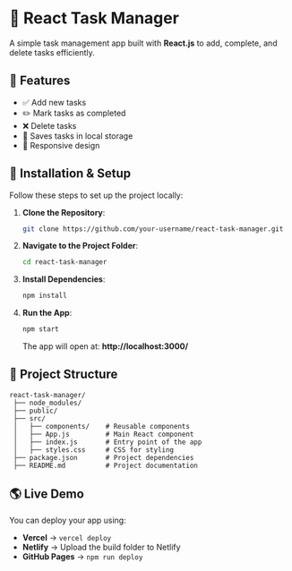 # 📝 React Task Manager
A simple task management app built with **React.js** to add, complete, and delete tasks efficiently.

## 🔹 Features
- ✅ Add new tasks
- ✏️ Mark tasks as completed
- ❌ Delete tasks
- 💾 Saves tasks in local storage
- 📱 Responsive design

## 🚀 Installation & Setup
Follow these steps to set up the project locally:

1. **Clone the Repository**:
   ```sh
   git clone https://github.com/your-username/react-task-manager.git
   ```
2. **Navigate to the Project Folder**:
   ```sh
   cd react-task-manager
   ```
3. **Install Dependencies**:
   ```sh
   npm install
   ```
4. **Run the App**:
   ```sh
   npm start
   ```
   The app will open at: **http://localhost:3000/**

## 📂 Project Structure
```
react-task-manager/
 ├── node_modules/
 ├── public/
 ├── src/
 │   ├── components/    # Reusable components
 │   ├── App.js         # Main React component
 │   ├── index.js       # Entry point of the app
 │   ├── styles.css     # CSS for styling
 ├── package.json       # Project dependencies
 ├── README.md          # Project documentation
```

## 🌎 Live Demo
You can deploy your app using:
- **Vercel** → `vercel deploy`
- **Netlify** → Upload the build folder to Netlify
- **GitHub Pages** → `npm run deploy`



